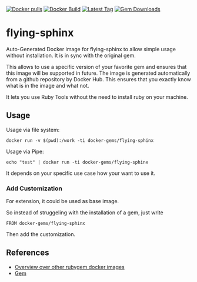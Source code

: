 [![Docker pulls](https://img.shields.io/docker/pulls/rubygem/flying-sphinx.svg)](https://hub.docker.com/r/rubygem/flying-sphinx/)
[![Docker Build](https://img.shields.io/docker/automated/rubygem/flying-sphinx.svg)](https://hub.docker.com/r/rubygem/flying-sphinx/)
[![Latest Tag](https://img.shields.io/github/tag/docker-rubygem/flying-sphinx.svg)](https://hub.docker.com/r/rubygem/flying-sphinx/)
[![Gem Downloads](https://img.shields.io/gem/dt/flying-sphinx.svg)](https://rubygems.org/gems/flying-sphinx/)
# flying-sphinx

Auto-Generated Docker image for flying-sphinx to allow simple usage without installation.
It is in sync with the original gem.

This allows to use a specific version of your favorite gem and ensures that this image will be supported in future.
The image is generated automatically from a github repository by Docker Hub.
This ensures that you exactly know what is in the image and what not.

It lets you use Ruby Tools without the need to install ruby on your machine.

## Usage

Usage via file system:

`docker run -v $(pwd):/work -ti docker-gems/flying-sphinx`

Usage via Pipe:

`echo "test" | docker run -ti docker-gems/flying-sphinx`

It depends on your specific use case how your want to use it.

### Add Customization

For extension, it could be used as base image.

So instead of struggeling with the installation of a gem, just write

`FROM docker-gems/flying-sphinx`

Then add the customization.

## References

 - [Overview over other rubygem docker images](https://github.com/thinkbot/docker-rubygem)
 - [Gem](https://rubygems.org/gems/flying-sphinx/)
